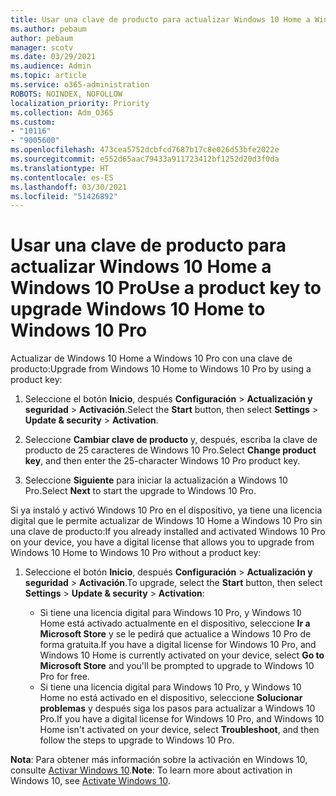 ```yaml
---
title: Usar una clave de producto para actualizar Windows 10 Home a Windows 10 Pro
ms.author: pebaum
author: pebaum
manager: scotv
ms.date: 03/29/2021
ms.audience: Admin
ms.topic: article
ms.service: o365-administration
ROBOTS: NOINDEX, NOFOLLOW
localization_priority: Priority
ms.collection: Adm_O365
ms.custom:
- "10116"
- "9005600"
ms.openlocfilehash: 473cea5752dcbfcd7687b17c8e026d53bfe2022e
ms.sourcegitcommit: e552d65aac79433a911723412bf1252d20d3f0da
ms.translationtype: HT
ms.contentlocale: es-ES
ms.lasthandoff: 03/30/2021
ms.locfileid: "51426892"
---
```

# <a name="use-a-product-key-to-upgrade-windows-10-home-to-windows-10-pro"></a><span data-ttu-id="1a5da-102">Usar una clave de producto para actualizar Windows 10 Home a Windows 10 Pro</span><span class="sxs-lookup"><span data-stu-id="1a5da-102">Use a product key to upgrade Windows 10 Home to Windows 10 Pro</span></span>

<span data-ttu-id="1a5da-103">Actualizar de Windows 10 Home a Windows 10 Pro con una clave de producto:</span><span class="sxs-lookup"><span data-stu-id="1a5da-103">Upgrade from Windows 10 Home to Windows 10 Pro by using a product key:</span></span>

1. <span data-ttu-id="1a5da-104">Seleccione el botón **Inicio**, después **Configuración** > **Actualización y seguridad** > **Activación**.</span><span class="sxs-lookup"><span data-stu-id="1a5da-104">Select the **Start** button, then select **Settings** > **Update & security** > **Activation**.</span></span>

1. <span data-ttu-id="1a5da-105">Seleccione **Cambiar clave de producto** y, después, escriba la clave de producto de 25 caracteres de Windows 10 Pro.</span><span class="sxs-lookup"><span data-stu-id="1a5da-105">Select **Change product key**, and then enter the 25-character Windows 10 Pro product key.</span></span>

1. <span data-ttu-id="1a5da-106">Seleccione **Siguiente** para iniciar la actualización a Windows 10 Pro.</span><span class="sxs-lookup"><span data-stu-id="1a5da-106">Select **Next** to start the upgrade to Windows 10 Pro.</span></span>

<span data-ttu-id="1a5da-107">Si ya instaló y activó Windows 10 Pro en el dispositivo, ya tiene una licencia digital que le permite actualizar de Windows 10 Home a Windows 10 Pro sin una clave de producto:</span><span class="sxs-lookup"><span data-stu-id="1a5da-107">If you already installed and activated Windows 10 Pro on your device, you have a digital license that allows you to upgrade from Windows 10 Home to Windows 10 Pro without a product key:</span></span>

1. <span data-ttu-id="1a5da-108">Seleccione el botón **Inicio**, después **Configuración** > **Actualización y seguridad** > **Activación**.</span><span class="sxs-lookup"><span data-stu-id="1a5da-108">To upgrade, select the **Start** button, then select **Settings** > **Update & security** > **Activation**:</span></span>

    - <span data-ttu-id="1a5da-109">Si tiene una licencia digital para Windows 10 Pro, y Windows 10 Home está activado actualmente en el dispositivo, seleccione **Ir a Microsoft Store** y se le pedirá que actualice a Windows 10 Pro de forma gratuita.</span><span class="sxs-lookup"><span data-stu-id="1a5da-109">If you have a digital license for Windows 10 Pro, and Windows 10 Home is currently activated on your device, select **Go to Microsoft Store** and you'll be prompted to upgrade to Windows 10 Pro for free.</span></span>
    - <span data-ttu-id="1a5da-110">Si tiene una licencia digital para Windows 10 Pro, y Windows 10 Home no está activado en el dispositivo, seleccione **Solucionar problemas** y después siga los pasos para actualizar a Windows 10 Pro.</span><span class="sxs-lookup"><span data-stu-id="1a5da-110">If you have a digital license for Windows 10 Pro, and Windows 10 Home isn't activated on your device, select **Troubleshoot**, and then follow the steps to upgrade to Windows 10 Pro.</span></span>

<span data-ttu-id="1a5da-111">**Nota**: Para obtener más información sobre la activación en Windows 10, consulte [Activar Windows 10](https://support.microsoft.com/windows/activate-windows-10-c39005d4-95ee-b91e-b399-2820fda32227).</span><span class="sxs-lookup"><span data-stu-id="1a5da-111">**Note**: To learn more about activation in Windows 10, see [Activate Windows 10](https://support.microsoft.com/windows/activate-windows-10-c39005d4-95ee-b91e-b399-2820fda32227).</span></span>
